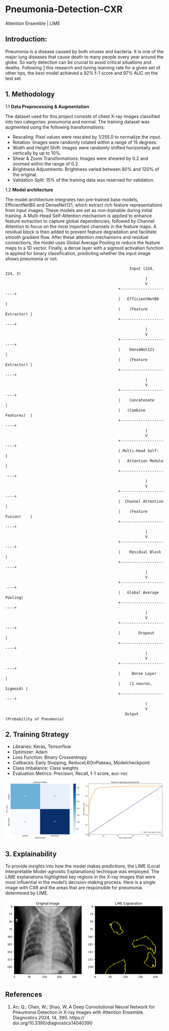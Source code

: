# Pneumonia-Detection-CXR
Attention Ensemble | LIME


## Introduction: 

Pneumonia is a disease caused by both viruses and bacteria. It is one of the major lung diseases that cause death to many people every year around the globe. So early detection can be crucial
to avoid critical situations and deaths. Following [1](#References) this research and tuning learning rate for a given set of other hps, the best model achieved a 92% f-1 score and 97% AUC on the test set.


## 1. Methodology

1.1 **Data Preprocessing & Augmentation**

The dataset used for this project consists of chest X-ray images classified into two categories: pneumonia and normal. The training dataset was augmented using the following transformations:

   - Rescaling: Pixel values were rescaled by 1/255.0 to normalize the input.
   - Rotation: Images were randomly rotated within a range of 15 degrees.
   - Width and Height Shift: Images were randomly shifted horizontally and vertically by up to 10%.
   - Shear & Zoom Transformations: Images were sheared by 0.2 and zoomed within the range of 0.2.
   - Brightness Adjustments: Brightness varied between 80% and 120% of the original.
   - Validation Split: 15% of the training data was reserved for validation.

1.2 **Model architecture**

The model architecture integrates two pre-trained base models, EfficientNetB0 and DenseNet121, which extract rich feature representations from input images. These models are set as non-trainable during initial training. A Multi-Head Self-Attention mechanism is applied to enhance feature extraction to capture global dependencies, followed by Channel Attention to focus on the most important channels in the feature maps. A residual block is then added to prevent feature degradation and facilitate smooth gradient flow. After these attention mechanisms and residual connections, the model uses Global Average Pooling to reduce the feature maps to a 1D vector. Finally, a dense layer with a sigmoid activation function is applied for binary classification, predicting whether the input image shows pneumonia or not.


                                                           Input (224, 224, 3)
                                                                  |
                                                                  V
                                                      +-----------------------+
                                                      |   EfficientNetB0      |
                                                      |    (Feature Extractor) |
                                                      +-----------------------+
                                                                  |
                                                                  V
                                                      +-----------------------+
                                                      |    DenseNet121        |
                                                      |    (Feature Extractor) |
                                                      +-----------------------+
                                                                  |
                                                                  V
                                                      +-----------------------+
                                                      |    Concatenate        |
                                                      |   (Combine Features)  |
                                                      +-----------------------+
                                                                  |
                                                                  V
                                                      +-----------------------+
                                                      | Multi-Head Self-      |
                                                      |   Attention Module     |
                                                      +-----------------------+
                                                                  |
                                                                  V
                                                      +-----------------------+
                                                      |  Channel Attention     |
                                                      |    (Feature Fusion)    |
                                                      +-----------------------+
                                                                  |
                                                                  V
                                                      +-----------------------+
                                                      |    Residual Block      |
                                                      +-----------------------+
                                                                  |
                                                                  V
                                                      +-----------------------+
                                                      |   Global Average Pooling|
                                                      +-----------------------+
                                                                  |
                                                                  V
                                                      +-----------------------+
                                                      |        Dropout        |
                                                      +-----------------------+
                                                                  |
                                                                  V
                                                      +-----------------------+
                                                      |     Dense Layer       |
                                                      |    (1 neuron, Sigmoid) |
                                                      +-----------------------+
                                                                  |
                                                                  V
                                                         Output (Probability of Pneumonia)
                                                                        





## 2. Training Strategy
   - Libraries: Keras, Tensorflow
   - Optimizer: Adam
   - Loss Function: Binary Crossentropy
   - Callbacks: Early Stopping, ReduceLROnPlateau, Modelcheckpoint
   - Class Imbalance: Class weights
   - Evaluation Metrics: Precision, Recall, f-1 score, auc-roc
   

![cm-auc](output-image/cm-roc.png)


## 3. Explainability
To provide insights into how the model makes predictions, the LIME (Local Interpretable Model-agnostic Explanations) technique was employed. The LIME explanations highlighted key regions in the X-ray images that were most influential in the model’s decision-making process. Here is a single image with CXR and the areas that are responsible for pneumonia determined by LIME.

![Lime-image](output-image/lime.png)





## References
1. An, Q.; Chen, W.; Shao, W. A Deep Convolutional Neural Network for Pneumonia Detection in X-ray Images with Attention Ensemble. Diagnostics 2024, 14, 390. https:// doi.org/10.3390/diagnostics14040390
